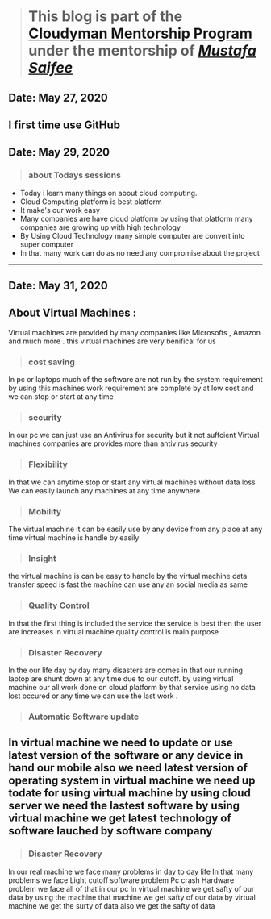 > # This blog is part of the **[Cloudyman Mentorship Program](https://t.co/78sRvCvYiO?amp=1)** under the mentorship of *[Mustafa Saifee](https://www.linkedin.com/in/saifeemustafaq/)*

## Date: May 27, 2020
I first time use GitHub
-------
## Date: May 29, 2020

>### about Todays sessions
- Today i learn many things on about cloud computing.
- Cloud Computing platform is best platform 
- It make's our work easy 
- Many companies are have cloud platform by using that platform many companies are growing up with high technology
- By Using Cloud Technology many simple computer are convert into super computer 
- In that many work can do as no need any compromise about the project
-------
## Date: May 31, 2020

## About Virtual Machines :
Virtual machines are provided by many companies like Microsofts , Amazon and much more .
this virtual machines are very benifical for us 
>### cost saving 
  In pc or laptops much of the software are not run by the system requirement by using this machines work requirement are complete by at low cost and we can stop or start at any time
>### security
  In our pc we can just use an Antivirus for security but it not suffcient 
  Virtual machines companies are provides more than antivirus security
 >### Flexibility
  In that we can anytime stop or start any virtual machines without data loss
  We can easily launch any machines at any time anywhere.
 >### Mobility
  The virtual machine it can be easily use by any device from any place at any time
  virtual machine is handle by easily 
 >### Insight
 the virtual machine is can be easy to handle 
 by the virtual machine data transfer speed is fast the machine can use any an social media as same
 >### Quality Control
 In that the first thing is included the service 
 the service is best then the user are increases
 in virtual machine quality control is main purpose 
 >### Disaster Recovery
 In the our life day by day many disasters are comes
 in that our running laptop are shunt down at any time due to our cutoff.
 by using virtual machine our all work done on cloud platform
 by that service using no data lost occured or any time we can use the last work .
 >### Automatic Software update
  In virtual machine we need to update or use latest version of the software or any device 
  in hand our mobile also we need latest version of operating system
  in virtual machine we need up todate for using virtual machine
  by using cloud server we need the lastest software by using virtual machine we get latest technology of software lauched by  software company
 -----------
 >### Disaster Recovery
  In our real machine we face many problems in day to day life
  In that many problems we face
  Light cutoff
  software problem
  Pc crash
  Hardware problem
  we face all of that in our pc 
  In virtual machine we get safty of our data by using the machine 
   that machine we get safty of our data 
   by virtual machine we get the surty of data 
     also we get the safty of data 
     
   
 
 
 
 
 

